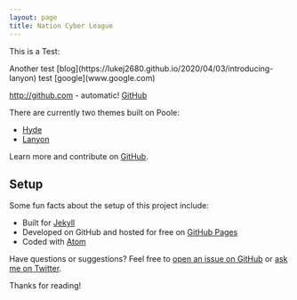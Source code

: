 ```yaml
---
layout: page
title: Nation Cyber League
---
```


<p class="message">
  This is a Test:
</p>
Another test [blog](https://lukej2680.github.io/2020/04/03/introducing-lanyon)
test [google](www.google.com)

http://github.com - automatic!
[GitHub](http://github.com)

There are currently two themes built on Poole:

* [Hyde](http://hyde.getpoole.com)
* [Lanyon](http://lanyon.getpoole.com)

Learn more and contribute on [GitHub](www.google.com).

## Setup

Some fun facts about the setup of this project include:

* Built for [Jekyll](https://jekyllrb.com)
* Developed on GitHub and hosted for free on [GitHub Pages](https://pages.github.com)
* Coded with [Atom](https://atom.io)

Have questions or suggestions? Feel free to [open an issue on GitHub](https://github.com/poole/issues/new) or [ask me on Twitter](https://twitter.com/mdo).

Thanks for reading!
